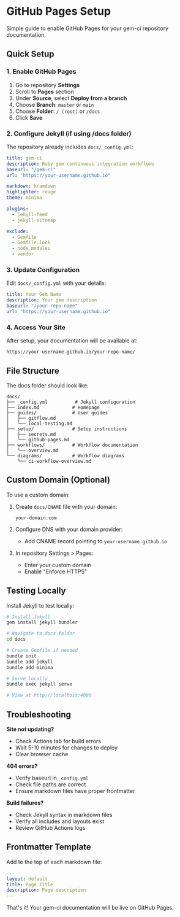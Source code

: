 # GitHub Pages Setup

Simple guide to enable GitHub Pages for your gem-ci repository documentation.

## Quick Setup

### 1. Enable GitHub Pages

1. Go to repository **Settings**
2. Scroll to **Pages** section
3. Under **Source**, select **Deploy from a branch**
4. Choose **Branch**: `master` or `main`
5. Choose **Folder**: `/ (root)` or `/docs`
6. Click **Save**

### 2. Configure Jekyll (if using /docs folder)

The repository already includes `docs/_config.yml`:

```yaml
title: gem-ci
description: Ruby gem continuous integration workflows
baseurl: "/gem-ci"
url: "https://your-username.github.io"

markdown: kramdown
highlighter: rouge
theme: minima

plugins:
  - jekyll-feed
  - jekyll-sitemap

exclude:
  - Gemfile
  - Gemfile.lock
  - node_modules
  - vendor
```

### 3. Update Configuration

Edit `docs/_config.yml` with your details:

```yaml
title: Your Gem Name
description: Your gem description
baseurl: "/your-repo-name"
url: "https://your-username.github.io"
```

### 4. Access Your Site

After setup, your documentation will be available at:

```
https://your-username.github.io/your-repo-name/
```

## File Structure

The docs folder should look like:

```
docs/
├── _config.yml          # Jekyll configuration
├── index.md            # Homepage
├── guides/             # User guides
│   ├── gitflow.md
│   └── local-testing.md
├── setup/              # Setup instructions
│   ├── secrets.md
│   └── github-pages.md
├── workflows/          # Workflow documentation
│   └── overview.md
└── diagrams/           # Workflow diagrams
    └── ci-workflow-overview.md
```

## Custom Domain (Optional)

To use a custom domain:

1. Create `docs/CNAME` file with your domain:
   ```
   your-domain.com
   ```

2. Configure DNS with your domain provider:
   - Add CNAME record pointing to `your-username.github.io`

3. In repository Settings > Pages:
   - Enter your custom domain
   - Enable "Enforce HTTPS"

## Testing Locally

Install Jekyll to test locally:

```bash
# Install Jekyll
gem install jekyll bundler

# Navigate to docs folder
cd docs

# Create Gemfile if needed
bundle init
bundle add jekyll
bundle add minima

# Serve locally
bundle exec jekyll serve

# View at http://localhost:4000
```

## Troubleshooting

**Site not updating?**
- Check Actions tab for build errors
- Wait 5-10 minutes for changes to deploy
- Clear browser cache

**404 errors?**
- Verify baseurl in `_config.yml`
- Check file paths are correct
- Ensure markdown files have proper frontmatter

**Build failures?**
- Check Jekyll syntax in markdown files
- Verify all includes and layouts exist
- Review GitHub Actions logs

## Frontmatter Template

Add to the top of each markdown file:

```yaml
---
layout: default
title: Page Title
description: Page description
---
```

That's it! Your gem-ci documentation will be live on GitHub Pages.